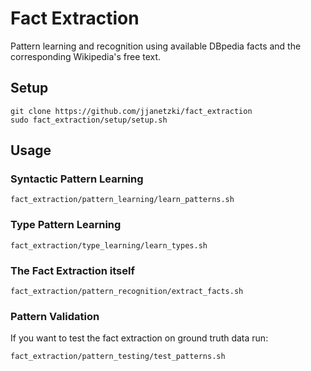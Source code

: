 # Fact Extraction
Pattern learning and recognition using available DBpedia facts and the corresponding Wikipedia's free text.

## Setup
```shell
git clone https://github.com/jjanetzki/fact_extraction
sudo fact_extraction/setup/setup.sh
```

## Usage
### Syntactic Pattern Learning
```shell
fact_extraction/pattern_learning/learn_patterns.sh
```

### Type Pattern Learning
```shell
fact_extraction/type_learning/learn_types.sh
```

### The Fact Extraction itself
```shell
fact_extraction/pattern_recognition/extract_facts.sh
```

### Pattern Validation
If you want to test the fact extraction on ground truth data run:
```shell
fact_extraction/pattern_testing/test_patterns.sh
```
